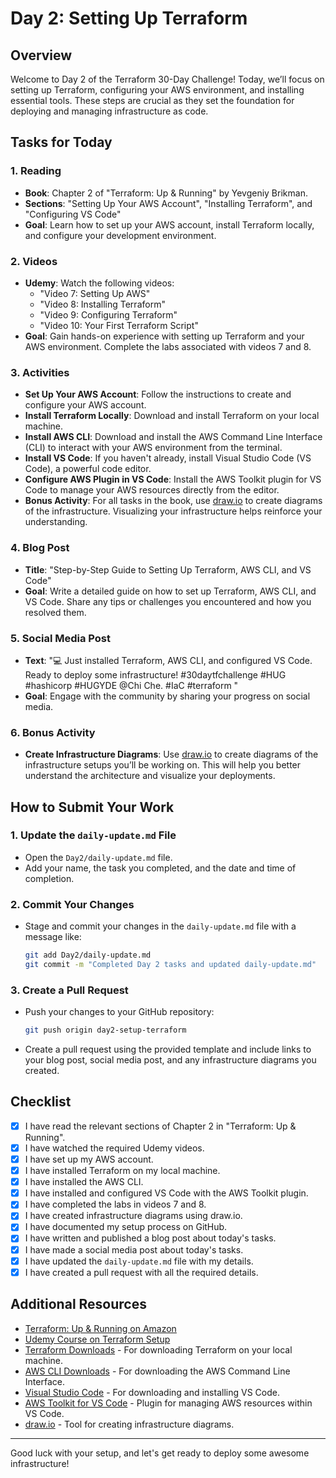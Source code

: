 # Day 2: Setting Up Terraform

## Overview

Welcome to Day 2 of the Terraform 30-Day Challenge! Today, we’ll focus on setting up Terraform, configuring your AWS environment, and installing essential tools. These steps are crucial as they set the foundation for deploying and managing infrastructure as code.

## Tasks for Today

### 1. **Reading**
   - **Book**: Chapter 2 of "Terraform: Up & Running" by Yevgeniy Brikman.
   - **Sections**: "Setting Up Your AWS Account", "Installing Terraform", and "Configuring VS Code"
   - **Goal**: Learn how to set up your AWS account, install Terraform locally, and configure your development environment.

### 2. **Videos**
   - **Udemy**: Watch the following videos:
     - "Video 7: Setting Up AWS"
     - "Video 8: Installing Terraform"
     - "Video 9: Configuring Terraform"
     - "Video 10: Your First Terraform Script"
   - **Goal**: Gain hands-on experience with setting up Terraform and your AWS environment. Complete the labs associated with videos 7 and 8.

### 3. **Activities**
   - **Set Up Your AWS Account**: Follow the instructions to create and configure your AWS account.
   - **Install Terraform Locally**: Download and install Terraform on your local machine.
   - **Install AWS CLI**: Download and install the AWS Command Line Interface (CLI) to interact with your AWS environment from the terminal.
   - **Install VS Code**: If you haven't already, install Visual Studio Code (VS Code), a powerful code editor.
   - **Configure AWS Plugin in VS Code**: Install the AWS Toolkit plugin for VS Code to manage your AWS resources directly from the editor.
   - **Bonus Activity**: For all tasks in the book, use [draw.io](https://app.diagrams.net/) to create diagrams of the infrastructure. Visualizing your infrastructure helps reinforce your understanding.

### 4. **Blog Post**
   - **Title**: "Step-by-Step Guide to Setting Up Terraform, AWS CLI, and VS Code"
   - **Goal**: Write a detailed guide on how to set up Terraform, AWS CLI, and VS Code. Share any tips or challenges you encountered and how you resolved them.

### 5. **Social Media Post**
   - **Text**: "💻 Just installed Terraform, AWS CLI, and configured VS Code. Ready to deploy some infrastructure! #30daytfchallenge #HUG #hashicorp #HUGYDE @Chi Che. #IaC #terraform
"
   - **Goal**: Engage with the community by sharing your progress on social media.

### 6. **Bonus Activity**
   - **Create Infrastructure Diagrams**: Use [draw.io](https://app.diagrams.net/) to create diagrams of the infrastructure setups you’ll be working on. This will help you better understand the architecture and visualize your deployments.

## How to Submit Your Work

### 1. **Update the `daily-update.md` File**
   - Open the `Day2/daily-update.md` file.
   - Add your name, the task you completed, and the date and time of completion.
   
### 2. **Commit Your Changes**
   - Stage and commit your changes in the `daily-update.md` file with a message like:
     ```bash
     git add Day2/daily-update.md
     git commit -m "Completed Day 2 tasks and updated daily-update.md"
     ```

### 3. **Create a Pull Request**
   - Push your changes to your GitHub repository:
     ```bash
     git push origin day2-setup-terraform
     ```
   - Create a pull request using the provided template and include links to your blog post, social media post, and any infrastructure diagrams you created.

## Checklist

- [X] I have read the relevant sections of Chapter 2 in "Terraform: Up & Running".
- [X] I have watched the required Udemy videos.
- [X] I have set up my AWS account.
- [X] I have installed Terraform on my local machine.
- [X] I have installed the AWS CLI.
- [X] I have installed and configured VS Code with the AWS Toolkit plugin.
- [X] I have completed the labs in videos 7 and 8.
- [X] I have created infrastructure diagrams using draw.io.
- [X] I have documented my setup process on GitHub.
- [X] I have written and published a blog post about today's tasks.
- [X] I have made a social media post about today's tasks.
- [X] I have updated the `daily-update.md` file with my details.
- [X] I have created a pull request with all the required details.

## Additional Resources

- [Terraform: Up & Running on Amazon](https://www.amazon.com/Terraform-Running-Infrastructure-Configuration-Management/dp/1492046906)
- [Udemy Course on Terraform Setup](https://www.udemy.com/course/infrastructure-as-code/)
- [Terraform Downloads](https://www.terraform.io/downloads.html) - For downloading Terraform on your local machine.
- [AWS CLI Downloads](https://aws.amazon.com/cli/) - For downloading the AWS Command Line Interface.
- [Visual Studio Code](https://code.visualstudio.com/) - For downloading and installing VS Code.
- [AWS Toolkit for VS Code](https://marketplace.visualstudio.com/items?itemName=AmazonWebServices.aws-toolkit-vscode) - Plugin for managing AWS resources within VS Code.
- [draw.io](https://app.diagrams.net/) - Tool for creating infrastructure diagrams.

---

Good luck with your setup, and let's get ready to deploy some awesome infrastructure!
